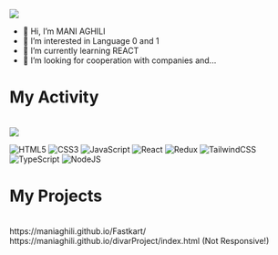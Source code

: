  <img
src="https://camo.githubusercontent.com/a05d160bcd471e2e2ebfe616d52f2c961c8c6f87669c1ac962dd74ecd9fa2eaf/68747470733a2f2f6d69722d73332d63646e2d63662e626568616e63652e6e65742f7 0726f6a6563745f6d6f64756c65732f68642f3036663231613136313932313931392e363363643738383764306137302e676966">

- 👋 Hi, I’m MANI AGHILI 
- 👀 I’m interested in Language 0 and 1
- 🧐 I’m currently learning REACT
- 💞️ I’m looking for cooperation with companies and...

<h1>My Activity</h1>
<br>
<img src="https://github-readme-stats.vercel.app/api?username=maniaghili&show_icons=true&theme=radical"><br>

![HTML5](https://img.shields.io/badge/html5-%23E34F26.svg?style=for-the-badge&logo=html5&logoColor=white)
![CSS3](https://img.shields.io/badge/css3-%231572B6.svg?style=for-the-badge&logo=css3&logoColor=white) 
![JavaScript](https://img.shields.io/badge/javascript-%23323330.svg?style=for-the-badge&logo=javascript&logoColor=%23F7DF1E) 
![React](https://img.shields.io/badge/react-%2320232a.svg?style=for-the-badge&logo=react&logoColor=%2361DAFB)
![Redux](https://img.shields.io/badge/redux-%23593d88.svg?style=for-the-badge&logo=redux&logoColor=white) 
![TailwindCSS](https://img.shields.io/badge/tailwindcss-%2338B2AC.svg?style=for-the-badge&logo=tailwind-css&logoColor=white) 
![TypeScript](https://img.shields.io/badge/typescript-%23007ACC.svg?style=for-the-badge&logo=typescript&logoColor=white) 
![NodeJS](https://img.shields.io/badge/node.js-6DA55F?style=for-the-badge&logo=node.js&logoColor=white)
  

<h1>My Projects </h1>
<br>
https://maniaghili.github.io/Fastkart/
<br>
https://maniaghili.github.io/divarProject/index.html (Not Responsive!)

  
